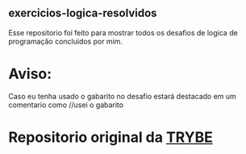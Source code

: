 ## exercicios-logica-resolvidos

Esse repositorio foi feito para mostrar todos os desafios de logica de programação concluidos por mim.

# Aviso:

Caso eu tenha usado o gabarito no desafio estará destacado em um comentario como //usei o gabarito

# Repositorio original da [TRYBE](https://github.com/tryber/exercises-programming-logic-challenges)